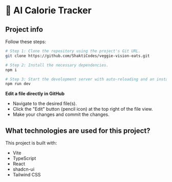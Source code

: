 # 🥦 AI Calorie Tracker

## Project info

Follow these steps:

```sh
# Step 1: Clone the repository using the project's Git URL.
git clone https://github.com/ShaktiCodes/veggie-vision-eats.git

# Step 2: Install the necessary dependencies.
npm i

# Step 3: Start the development server with auto-reloading and an instant preview.
npm run dev
```

**Edit a file directly in GitHub**

- Navigate to the desired file(s).
- Click the "Edit" button (pencil icon) at the top right of the file view.
- Make your changes and commit the changes.

## What technologies are used for this project?

This project is built with:

- Vite
- TypeScript
- React
- shadcn-ui
- Tailwind CSS

